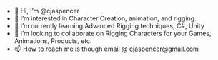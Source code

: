 - 👋 Hi, I’m @cjaspencer
- 👀 I’m interested in Character Creation, animation, and rigging.
- 🌱 I’m currently learning Advanced Rigging techniques, C#, Unity
- 💞️ I’m looking to collaborate on Rigging Characters for your Games, Animations, Products, etc.
- 📫 How to reach me is though email @ cjaspencer@gmail.com

<!---
cjaspencer/cjaspencer is a ✨ special ✨ repository because its `README.md` (this file) appears on your GitHub profile.
You can click the Preview link to take a look at your changes.
--->
